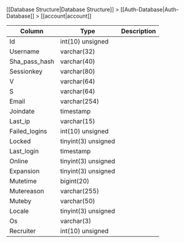 [[Database Structure|Database Structure]] > [[Auth-Database|Auth-Database]] > [[account|account]]

Column | Type | Description
--- | --- | ---
Id | int(10) unsigned | 
Username | varchar(32) | 
Sha_pass_hash | varchar(40) | 
Sessionkey | varchar(80) | 
V | varchar(64) | 
S | varchar(64) | 
Email | varchar(254) | 
Joindate | timestamp | 
Last_ip | varchar(15) | 
Failed_logins | int(10) unsigned | 
Locked | tinyint(3) unsigned | 
Last_login | timestamp | 
Online | tinyint(3) unsigned | 
Expansion | tinyint(3) unsigned | 
Mutetime | bigint(20) | 
Mutereason | varchar(255) | 
Muteby | varchar(50) | 
Locale | tinyint(3) unsigned | 
Os | varchar(3) | 
Recruiter | int(10) unsigned | 
